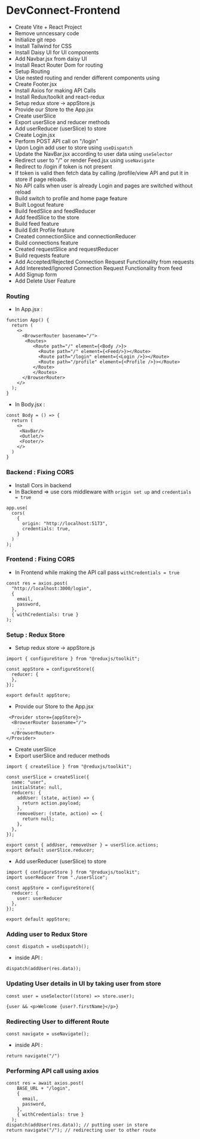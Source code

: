 # DevConnect-Frontend

- Create Vite + React Project
- Remove unncessary code
- Initialize git repo
- Install Tailwind for CSS
- Install Daisy UI for UI components
- Add Navbar.jsx from daisy UI
- Install React Router Dom for routing
- Setup Routing
- Use nested routing and render different components using <Outlet/>
- Create Footer.jsx
- Install Axios for making API Calls
- Install Redux/toolkit and react-redux
- Setup redux store -> appStore.js
- Provide our Store to the App.jsx
- Create userSlice
- Export userSlice and reducer methods
- Add userReducer (userSlice) to store
- Create Login.jsx
- Perform POST API call on "/login"
- Upon Login add user to store using `useDispatch`
- Update the NavBar.jsx according to user data using `useSelector`
- Redirect user to "/" or render Feed.jsx using `useNavigate`
- Redirect to /login if token is not present
- If token is valid then fetch data by calling /profile/view API and put it in store if page reloads.
- No API calls when user is already Login and pages are switched without reload
- Build switch to profile and home page feature
- Built Logout feature
- Build feedSlice and feedReducer
- Add feedSlice to the store
- Build feed feature
- Build Edit Profile feature
- Created connectionSlice and connectionReducer
- Build connections feature
- Created requestSlice and requestReducer
- Build requests feature
- Add Accepted/Rejected Connection Request Functionality from requests
- Add Interested/Ignored Connection Request Functionality from feed
- Add Signup form
- Add Delete User Feature

### Routing 
- In App.jsx : 
```
function App() {
  return (
    <>
      <BrowserRouter basename="/">
       <Routes>
          <Route path="/" element={<Body />}>
            <Route path="/" element={<Feed/>}></Route>
            <Route path="/login" element={<Login />}></Route>
            <Route path="/profile" element={<Profile />}></Route>
          </Route>
          </Routes>
      </BrowserRouter>
    </>
  );
}
```
- In Body.jsx : 
```
const Body = () => {
  return (
    <>
     <NavBar/>
     <Outlet/> 
     <Footer/>
    </>
  )
}
```

### Backend : Fixing CORS
- Install Cors in backend
- In Backend => use cors middleware with `origin set up` and `credentials = true`

```
app.use(
  cors(
    {
      origin: "http://localhost:5173",
      credentials: true,
    }
  )
);
```
### Frontend : Fixing CORS
- In Frontend while making the API call pass `withCredentials = true`
```
const res = axios.post(
  "http://localhost:3000/login",
  {
    email,
    password,
  },
  { withCredentials: true }
);
```

### Setup : Redux Store
- Setup redux store -> appStore.js
```
import { configureStore } from "@reduxjs/toolkit";

const appStore = configureStore({
  reducer: {
  },
});

export default appStore; 
```
- Provide our Store to the App.jsx
```
 <Provider store={appStore}>
  <BrowserRouter basename="/">
    ...
  </BrowserRouter>
</Provider>
```
- Create userSlice
- Export userSlice and reducer methods
```
import { createSlice } from "@reduxjs/toolkit";

const userSlice = createSlice({
  name: "user",
  initialState: null,
  reducers: {
    addUser: (state, action) => {
      return action.payload;
    },
    removeUser: (state, action) => {
      return null;
    },
  },
});

export const { addUser, removeUser } = userSlice.actions;
export default userSlice.reducer;
```
- Add userReducer (userSlice) to store
```
import { configureStore } from "@reduxjs/toolkit";
import userReducer from "./userSlice";

const appStore = configureStore({
  reducer: {
    user: userReducer
  },
});

export default appStore; 
```

### Adding user to Redux Store
```
const dispatch = useDispatch();
```
- inside API :
```
dispatch(addUser(res.data));
```

### Updating User details in UI by taking user from store
```
const user = useSelector((store) => store.user);

{user && <p>Welcome {user?.firstName}</p>}
```

### Redirecting User to different Route 
```
const navigate = useNavigate();
```
- inside API :
```
return navigate("/")
```

### Performing API call using axios
```
const res = await axios.post(
    BASE_URL + "/login",
    {
      email,
      password,
    },
    { withCredentials: true }
  );
dispatch(addUser(res.data)); // putting user in store
return navigate("/"); // redirecting user to other route
```
